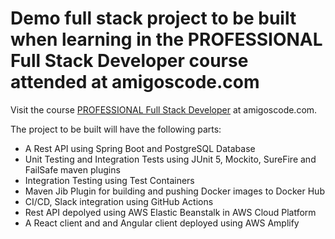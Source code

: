 # Demo full stack project to be built when learning in the PROFESSIONAL Full Stack Developer course attended at amigoscode.com

Visit the course [PROFESSIONAL Full Stack Developer](https://amigoscode.com/courses/enrolled/2026257) at amigoscode.com.

The project to be built will have the following parts:
- A Rest API using Spring Boot and PostgreSQL Database
- Unit Testing and Integration Tests using JUnit 5, Mockito, SureFire and FailSafe maven plugins
- Integration Testing using Test Containers
- Maven Jib Plugin for building and pushing Docker images to Docker Hub
- CI/CD, Slack integration using GitHub Actions
- Rest API depolyed using AWS Elastic Beanstalk in AWS Cloud Platform
- A React client and and Angular client deployed using AWS Amplify
